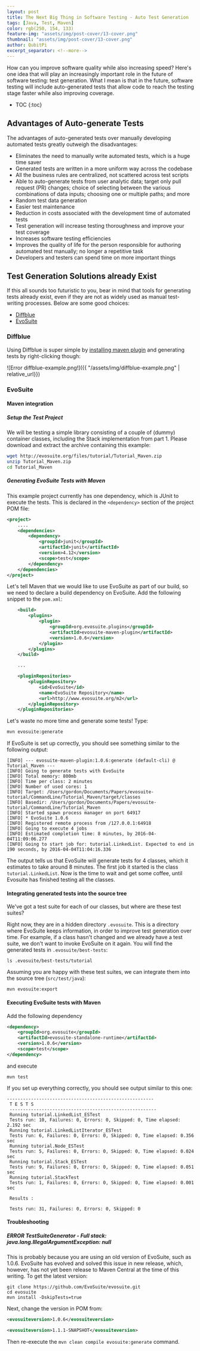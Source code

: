 ```yaml
---
layout: post
title: The Next Big Thing in Software Testing - Auto Test Generation
tags: [Java, Test, Maven]
color: rgb(250, 154, 133)
feature-img: "assets/img/post-cover/13-cover.png"
thumbnail: "assets/img/post-cover/13-cover.png"
author: QubitPi
excerpt_separator: <!--more-->
---
```


How can you improve software quality while also increasing speed? Here's one idea that will play an increasingly
important role in the future of software testing: test generation. What I mean is that in the future, software testing
will include auto-generated tests that allow code to reach the testing stage faster while also improving coverage.

<!--more-->

* TOC
{:toc}

## Advantages of Auto-generate Tests

The advantages of auto-generated tests over manually developing automated tests greatly outweigh the disadvantages:

* Eliminates the need to manually write automated tests, which is a huge time saver
* Generated tests are written in a more uniform way across the codebase
* All the business rules are centralized, not scattered across test scripts
* Able to auto-generate tests from user analytic data; target only pull request (PR) changes; choice of selecting
  between the various combinations of data inputs; choosing one or multiple paths; and more
* Random test data generation
* Easier test maintenance
* Reduction in costs associated with the development time of automated tests
* Test generation will increase testing thoroughness and improve your test coverage
* Increases software testing efficiencies
* Improves the quality of life for the person responsible for authoring automated test manually; no longer a repetitive
  task
* Developers and testers can spend time on more important things 

## Test Generation Solutions already Exist

If this all sounds too futuristic to you, bear in mind that tools for generating tests already exist, even if they are
not as widely used as manual test-writing processes. Below are some good choices:

* [Diffblue](https://www.diffblue.com/)
* [EvoSuite](https://www.evosuite.org/)

### Diffblue

Using Diffblue is super simple by [installing maven plugin](https://www.diffblue.com/try-cover) and generating tests by
right-clicking though:

![Error diffblue-example.png!]({{ "/assets/img/diffblue-example.png" | relative_url}})

### EvoSuite

#### Maven integration

##### Setup the Test Project

We will be testing a simple library consisting of a couple of (dummy) container classes, including the Stack
implementation from part 1. Please download and extract the archive containing this example:

```bash
wget http://evosuite.org/files/tutorial/Tutorial_Maven.zip
unzip Tutorial_Maven.zip
cd Tutorial_Maven
```

##### Generating EvoSuite Tests with Maven

This example project currently has one dependency, which is JUnit to execute the tests. This is declared in the
`<dependency>` section of the project POM file:

```xml
<project>
    ....
    <dependencies>
        <dependency>
            <groupId>junit</groupId>
            <artifactId>junit</artifactId>
            <version>4.12</version>
            <scope>test</scope>
        </dependency>
    </dependencies>
</project>
```

Let's tell Maven that we would like to use EvoSuite as part of our build, so we need to declare a build dependency on
EvoSuite. Add the following snippet to the `pom.xml`:

```xml
    <build>
        <plugins>
            <plugin>
                <groupId>org.evosuite.plugins</groupId>
                <artifactId>evosuite-maven-plugin</artifactId>
                <version>1.0.6</version>
            </plugin>
        </plugins>
    </build>

    ...

    <pluginRepositories>
        <pluginRepository>
            <id>EvoSuite</id>
            <name>EvoSuite Repository</name>
            <url>http://www.evosuite.org/m2</url>
        </pluginRepository>
    </pluginRepositories>
```

Let's waste no more time and generate some tests! Type:

```bash
mvn evosuite:generate
```

If EvoSuite is set up correctly, you should see something similar to the following output:

```
[INFO] --- evosuite-maven-plugin:1.0.6:generate (default-cli) @ Tutorial_Maven ---
[INFO] Going to generate tests with EvoSuite
[INFO] Total memory: 800mb
[INFO] Time per class: 2 minutes
[INFO] Number of used cores: 1
[INFO] Target: /Users/gordon/Documents/Papers/evosuite-tutorial/CommandLine/Tutorial_Maven/target/classes
[INFO] Basedir: /Users/gordon/Documents/Papers/evosuite-tutorial/CommandLine/Tutorial_Maven
[INFO] Started spawn process manager on port 64917
[INFO] * EvoSuite 1.0.6
[INFO] Registered remote process from /127.0.0.1:64918
[INFO] Going to execute 4 jobs
[INFO] Estimated completion time: 8 minutes, by 2016-04-04T11:09:06.277
[INFO] Going to start job for: tutorial.LinkedList. Expected to end in 190 seconds, by 2016-04-04T11:04:16.336
```

The output tells us that EvoSuite will generate tests for 4 classes, which it estimates to take around 8 minutes. The
first job it started is the class `tutorial.LinkedList`. Now is the time to wait and get some coffee, until Evosuite has
finished testing all the classes.

#### Integrating generated tests into the source tree

We've got a test suite for each of our classes, but where are these test suites?

Right now, they are in a hidden directory `.evosuite`. This is a directory where EvoSuite keeps information, in order to
improve test generation over time. For example, if a class hasn't changed and we already have a test suite, we don't
want to invoke EvoSuite on it again. You will find the generated tests in `.evosuite/best-tests`:

```
ls .evosuite/best-tests/tutorial
```

Assuming you are happy with these test suites, we can integrate them into the source tree (`src/test/java`):

```
mvn evosuite:export
```

#### Executing EvoSuite tests with Maven

Add the following dependency

```xml
<dependency>
    <groupId>org.evosuite</groupId>
    <artifactId>evosuite-standalone-runtime</artifactId>
    <version>1.0.6</version>
    <scope>test</scope>
</dependency>
```

and execute

```
mvn test
```

If you set up everything correctly, you should see output similar to this one:

```
-------------------------------------------------------
 T E S T S
 -------------------------------------------------------
 Running tutorial.LinkedList_ESTest
 Tests run: 10, Failures: 0, Errors: 0, Skipped: 0, Time elapsed: 2.192 sec
 Running tutorial.LinkedListIterator_ESTest
 Tests run: 6, Failures: 0, Errors: 0, Skipped: 0, Time elapsed: 0.356 sec
 Running tutorial.Node_ESTest
 Tests run: 5, Failures: 0, Errors: 0, Skipped: 0, Time elapsed: 0.024 sec
 Running tutorial.Stack_ESTest
 Tests run: 9, Failures: 0, Errors: 0, Skipped: 0, Time elapsed: 0.051 sec
 Running tutorial.StackTest
 Tests run: 1, Failures: 0, Errors: 0, Skipped: 0, Time elapsed: 0.001 sec

 Results :

 Tests run: 31, Failures: 0, Errors: 0, Skipped: 0
```

#### Troubleshooting

##### ERROR TestSuiteGenerator - Full stack: java.lang.IllegalArgumentException: null

This is probably because you are using an old version of EvoSuite, such as 1.0.6. EvoSuite has evolved and solved this
issue in new release, which, however, has not yet been release to Maven Central at the time of this writing. To get
the latest version:

```
git clone https://github.com/EvoSuite/evosuite.git
cd evosuite
mvn install -DskipTests=true
```

Next, change the version in POM from:

```xml
<evosuiteversion>1.0.6</evosuiteversion>
``` 

```xml
<evosuiteversion>1.1.1-SNAPSHOT</evosuiteversion>
```

Then re-execute the `mvn clean compile evosuite:generate` command.
